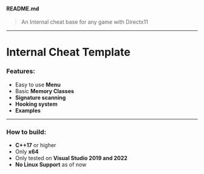 #### README.md
>An Internal cheat base for any game with Directx11

---
# Internal Cheat Template
### Features:
- Easy to use **Menu**
- Basic **Memory Classes**
- **Signature scanning**
- **Hooking system**
- **Examples**
------
### How to build:
- **C++17** or higher
- Only **x64**
- Only tested on **Visual Studio 2019 and 2022**
- **No Linux Support** as of now

